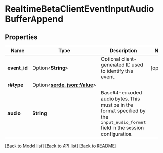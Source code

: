 # RealtimeBetaClientEventInputAudioBufferAppend

## Properties

Name | Type | Description | Notes
------------ | ------------- | ------------- | -------------
**event_id** | Option<**String**> | Optional client-generated ID used to identify this event. | [optional]
**r#type** | Option<[**serde_json::Value**](.md)> |  | 
**audio** | **String** | Base64-encoded audio bytes. This must be in the format specified by the  `input_audio_format` field in the session configuration.  | 

[[Back to Model list]](../README.md#documentation-for-models) [[Back to API list]](../README.md#documentation-for-api-endpoints) [[Back to README]](../README.md)


